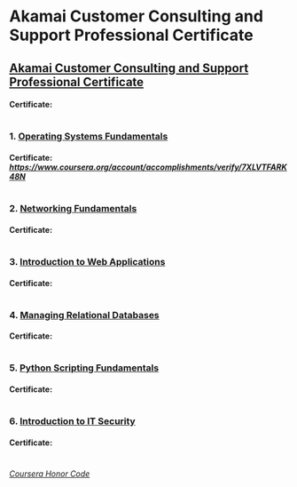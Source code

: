 # Akamai Customer Consulting and Support Professional Certificate


## [Akamai Customer Consulting and Support Professional Certificate](https://www.coursera.org/professional-certificates/akamai-customer-consulting-and-support)
####    **Certificate:**
#

### 1. [Operating Systems Fundamentals](https://www.coursera.org/learn/akamai-operating-systems?specialization=akamai-customer-consulting-and-support)

####    **Certificate:** _https://www.coursera.org/account/accomplishments/verify/7XLVTFARK48N_
#

### 2. [Networking Fundamentals](https://www.coursera.org/learn/akamai-networking?specialization=akamai-customer-consulting-and-support)

####    **Certificate:**
#

### 3. [Introduction to Web Applications](https://www.coursera.org/learn/akamai-web-apps?specialization=akamai-customer-consulting-and-support)

####    **Certificate:**
#

### 4. [Managing Relational Databases](https://www.coursera.org/learn/akamai-databases?specialization=akamai-customer-consulting-and-support)

####    **Certificate:**
#

### 5. [Python Scripting Fundamentals](https://www.coursera.org/learn/akamai-programming?specialization=akamai-customer-consulting-and-support)

####    **Certificate:**
#

### 6. [Introduction to IT Security](https://www.coursera.org/learn/akamai-security?specialization=akamai-customer-consulting-and-support)

####    **Certificate:**
#



[*Coursera Honor Code*](https://www.coursera.support/s/article/209818863-Coursera-Honor-Code?language=en_US)
